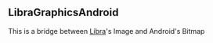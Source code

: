 LibraGraphicsAndroid
---

This is a bridge between [Libra](https://github.com/etceterum/palw-libra)'s Image and Android's Bitmap
